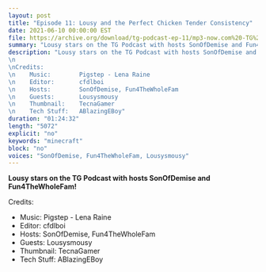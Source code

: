 ```yaml
---
layout: post
title: "Episode 11: Lousy and the Perfect Chicken Tender Consistency"
date: 2021-06-10 00:00:00 EST
file: https://archive.org/download/tg-podcast-ep-11/mp3-now.com%20-TG%20Podcast%20EP%2011%20Lousy%20and%20the%20Perfect%20Chicken%20Tender%20Consistency_320kbps.mp3
summary: "Lousy stars on the TG Podcast with hosts SonOfDemise and Fun4TheWholeFam!"
description: "Lousy stars on the TG Podcast with hosts SonOfDemise and Fun4TheWholeFam!
\n 
\nCredits:
\n    Music:        Pigstep - Lena Raine
\n    Editor:       cfdlboi
\n    Hosts:        SonOfDemise, Fun4TheWholeFam
\n    Guests:       Lousysmousy
\n    Thumbnail:    TecnaGamer
\n    Tech Stuff:   ABlazingEBoy"
duration: "01:24:32" 
length: "5072"
explicit: "no" 
keywords: "minecraft"
block: "no" 
voices: "SonOfDemise, Fun4TheWholeFam, Lousysmousy"
---
```


**Lousy stars on the TG Podcast with hosts SonOfDemise and Fun4TheWholeFam!**

Credits:
- Music:        Pigstep - Lena Raine
- Editor:       cfdlboi
- Hosts:        SonOfDemise, Fun4TheWholeFam
- Guests:       Lousysmousy
- Thumbnail:    TecnaGamer
- Tech Stuff:   ABlazingEBoy